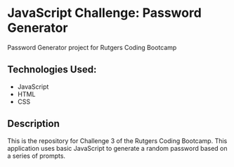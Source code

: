 # JavaScript Challenge: Password Generator
Password Generator project for Rutgers Coding Bootcamp 
## Technologies Used:
- JavaScript
- HTML
- CSS
## Description
This is the repository for Challenge 3 of the Rutgers Coding Bootcamp. This application uses basic JavaScript to generate a random password based on a series of prompts.
